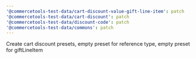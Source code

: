 ```yaml
---
'@commercetools-test-data/cart-discount-value-gift-line-item': patch
'@commercetools-test-data/cart-discount': patch
'@commercetools-test-data/discount-code': patch
'@commercetools-test-data/commons': patch
---
```


Create cart discount presets, empty preset for reference type, empty preset for giftLineItem
